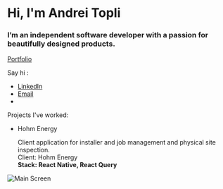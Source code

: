 <h1>Hi, I'm Andrei Topli</h1>
<h3>I’m an independent software developer with a passion for beautifully designed products.</h3>

[Portfolio](https://andreitopli.vercel.app)

Say hi :
- [LinkedIn](https://linkedin.com/in/https://www.linkedin.com/in/andreitopli/)
- [Email](mailto:andrei.topli@gmail.com)
- 
Projects I've worked:
- Hohm Energy

    Client application for installer and job management and physical site inspection.  
    Client: Hohm Energy   
    **Stack: React Native, React Query**
    
![Main Screen](https://andreitopli.vercel.app/images/astro_final.png)
